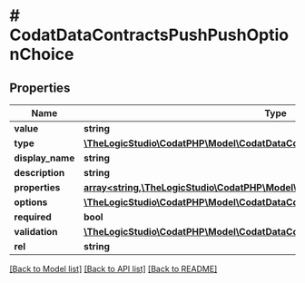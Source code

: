# # CodatDataContractsPushPushOptionChoice

## Properties

Name | Type | Description | Notes
------------ | ------------- | ------------- | -------------
**value** | **string** |  |
**type** | [**\TheLogicStudio\CodatPHP\Model\CodatDataContractsPushOptionType**](CodatDataContractsPushOptionType.md) |  |
**display_name** | **string** |  |
**description** | **string** |  |
**properties** | [**array<string,\TheLogicStudio\CodatPHP\Model\CodatDataContractsPushPushOption>**](CodatDataContractsPushPushOption.md) |  | [optional]
**options** | [**\TheLogicStudio\CodatPHP\Model\CodatDataContractsPushPushOptionChoice[]**](CodatDataContractsPushPushOptionChoice.md) |  | [optional]
**required** | **bool** |  |
**validation** | [**\TheLogicStudio\CodatPHP\Model\CodatDataContractsPushPushValidationInfo**](CodatDataContractsPushPushValidationInfo.md) |  | [optional]
**rel** | **string** |  | [optional]

[[Back to Model list]](../../README.md#models) [[Back to API list]](../../README.md#endpoints) [[Back to README]](../../README.md)
